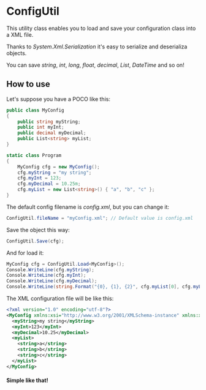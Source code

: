 ConfigUtil
==========
This utility class enables you to load and save your configuration class into a XML file.

Thanks to *System.Xml.Serialization* it's easy to serialize and deserializa objects.

You can save *string*, *int*, *long*, *float*, *decimal*, *List*, *DateTime* and so on!

How to use
----------
Let's suppose you have a POCO like this:
```csharp
public class MyConfig
{
    public string myString;
    public int myInt;
    public decimal myDecimal;
    public List<string> myList;
}

static class Program
{
    MyConfig cfg = new MyConfig();
    cfg.myString = "my string";
    cfg.myInt = 123;
    cfg.myDecimal = 10.25m;
    cfg.myList = new List<string>() { "a", "b", "c" };
}
```

The default config filename is *config.xml*, but you can change it:
```csharp
ConfigUtil.fileName = "myConfig.xml"; // Default value is config.xml
```

Save the object this way:
```csharp
ConfigUtil.Save(cfg);
```

And for load it:
```csharp
MyConfig cfg = ConfigUtil.Load<MyConfig>();
Console.WriteLine(cfg.myString);
Console.WriteLine(cfg.myInt);
Console.WriteLine(cfg.myDecimal);
Console.WriteLine(string.Format("{0}, {1}, {2}", cfg.myList[0], cfg.myList[1], cfg.myList[2]));
```

The XML configuration file will be like this:
```xml
<?xml version="1.0" encoding="utf-8"?>
<MyConfig xmlns:xsi="http://www.w3.org/2001/XMLSchema-instance" xmlns:xsd="http://www.w3.org/2001/XMLSchema">
  <myString>my string</myString>
  <myInt>123</myInt>
  <myDecimal>10.25</myDecimal>
  <myList>
    <string>a</string>
    <string>b</string>
    <string>c</string>
  </myList>
</MyConfig>
```


#### Simple like that!